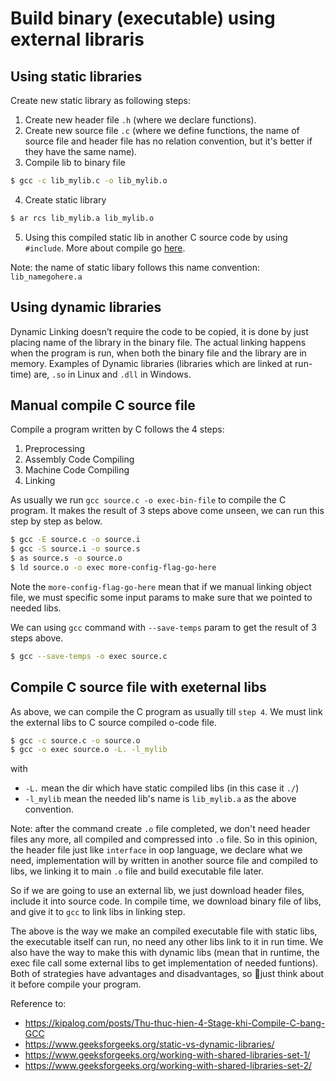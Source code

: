 # Build binary (executable) using external libraris

## Using static libraries

Create new static library as following steps:

1. Create new header file `.h` (where we declare functions).
2. Create new source file `.c` (where we define functions, the name of source file and header file has no relation convention, but it's better if they have the same name).
3. Compile lib to binary file
```bash
$ gcc -c lib_mylib.c -o lib_mylib.o
```
4. Create static library
```bash
$ ar rcs lib_mylib.a lib_mylib.o 
```
5. Using this compiled static lib in another C source code by using `#include`. More about compile go [here](#manual-compile-c-source-file).

Note: the name of static libary follows this name convention: `lib_namegohere.a`

## Using dynamic libraries

Dynamic Linking doesn’t require the code to be copied, it is done by just placing name of the library in the binary file. The actual linking happens when the program is run, when both the binary file and the library are in memory. Examples of Dynamic libraries (libraries which are linked at run-time) are, `.so` in Linux and `.dll` in Windows.

## Manual compile C source file

Compile a program written by C follows the 4 steps:

1. Preprocessing
2. Assembly Code Compiling
3. Machine Code Compiling
4. Linking

As usually we run `gcc source.c -o exec-bin-file` to compile the C program. It makes the result of 3 steps above come unseen, we can run this step by step as below.

```bash
$ gcc -E source.c -o source.i
$ gcc -S source.i -o source.s
$ as source.s -o source.o
$ ld source.o -o exec more-config-flag-go-here
```

Note the `more-config-flag-go-here` mean that if we manual linking object file, we must specific some input params to make sure that we pointed to needed libs.

We can using `gcc` command with `--save-temps` param to get the result of 3 steps above.

```bash
$ gcc --save-temps -o exec source.c
```

## Compile C source file with exeternal libs

As above, we can compile the C program as usually till `step 4`. We must link the external libs to C source compiled o-code file.

```bash
$ gcc -c source.c -o source.o
$ gcc -o exec source.o -L. -l_mylib
```

with
- `-L.` mean the dir which have static compiled libs (in this case it `./`)
- `-l_mylib` mean the needed lib's name is `lib_mylib.a` as the above convention.

Note: after the command create `.o` file completed, we don't need header files any more, all compiled and compressed into `.o` file. So in this opinion, the header file just like `interface` in oop language, we declare what we need, implementation will by written in another source file and compiled to libs, we linking it to main `.o` file and build executable file later.

So if we are going to use an external lib, we just download header files, include it into source code. In compile time, we download binary file of libs, and give it to `gcc` to link libs in linking step.

The above is the way we make an compiled executable file with static libs, the executable itself can run, no need any other libs link to it in run time. We also have the way to make this with dynamic libs (mean that in runtime, the exec file call some external libs to get implementation of needed funtions). Both of strategies have advantages and disadvantages, so just think about it before compile your program.

Reference to:
- https://kipalog.com/posts/Thu-thuc-hien-4-Stage-khi-Compile-C-bang-GCC
- https://www.geeksforgeeks.org/static-vs-dynamic-libraries/
- https://www.geeksforgeeks.org/working-with-shared-libraries-set-1/
- https://www.geeksforgeeks.org/working-with-shared-libraries-set-2/